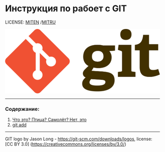 # Инструкция по рабоет с GIT

LICENSE: [MITEN](./licenseEN.md) /[MITRU](./licenseRU.md)

![git-logo](./Git-logo.png)

---

### Содержание:
1. [Что это? Птица? Самолёт? Нет, это](./Capybara.md)
2. [git add](./add.md)



---

GIT logo by Jason Long - https://git-scm.com/downloads/logos, license: [CC BY 3.0] (https://creativecommons.org/licenses/by/3.0/)